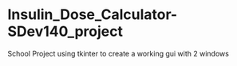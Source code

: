 # Insulin_Dose_Calculator-SDev140_project
School Project using tkinter to create a working gui with 2 windows
